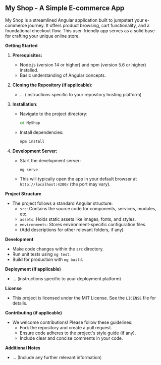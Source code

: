 ## My Shop - A Simple E-commerce App

My Shop is a streamlined Angular application built to jumpstart your e-commerce journey. It offers product browsing, cart functionality, and a foundational checkout flow. This user-friendly app serves as a solid base for crafting your unique online store.

**Getting Started**

1. **Prerequisites:**
   * Node.js (version 14 or higher) and npm (version 5.6 or higher) installed.
   * Basic understanding of Angular concepts.

2. **Cloning the Repository (if applicable):**
   * ... (instructions specific to your repository hosting platform)

3. **Installation:**
   * Navigate to the project directory:
     ```bash
     cd MyShop
     ```
   * Install dependencies:
     ```bash
     npm install
     ```

4. **Development Server:**
   * Start the development server:
     ```bash
     ng serve
     ```
   * This will typically open the app in your default browser at `http://localhost:4200/` (the port may vary).

**Project Structure**

* The project follows a standard Angular structure:
    * `src`: Contains the source code for components, services, modules, etc.
    * `assets`: Holds static assets like images, fonts, and styles.
    * `environments`: Stores environment-specific configuration files.
    * (Add descriptions for other relevant folders, if any)

**Development**

* Make code changes within the `src` directory.
* Run unit tests using `ng test`.
* Build for production with `ng build`.

**Deployment (if applicable)**

* ... (instructions specific to your deployment platform)

**License**

* This project is licensed under the MIT License. See the `LICENSE` file for details.

**Contributing (if applicable)**

* We welcome contributions! Please follow these guidelines:
   * Fork the repository and create a pull request.
   * Ensure code adheres to the project's style guide (if any).
   * Include clear and concise comments in your code.

**Additional Notes**

* ... (Include any further relevant information)
